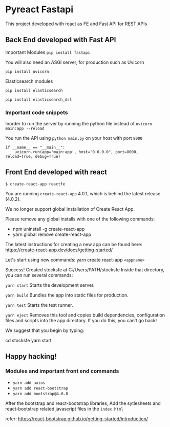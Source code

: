 # Pyreact Fastapi
This project developed with react as FE and Fast API for REST APIs

## Back End developed with Fast API
Important Modules
`pip install fastapi`

You will also need an ASGI server, for production such as Uvicorn

`pip install uvicorn`

Elasticsearch modules

`pip install elasticsearch`

`pip install elasticsearch_dsl`

### Important code snippets
Inorder to run the server by running the python file instead of `uvicorn main:app --reload`

You run the API using `python main.py` on your host with port `8000`
```
if __name__ == "__main__":
    uvicorn.run(app='main:app', host="0.0.0.0", port=8000, reload=True, debug=True)
```
## Front End developed with react
`$ create-react-app reactfe`

You are running `create-react-app` 4.0.1, which is behind the latest release (4.0.2).

We no longer support global installation of Create React App.

Please remove any global installs with one of the following commands:
- npm uninstall -g create-react-app
- yarn global remove create-react-app

The latest instructions for creating a new app can be found here:
https://create-react-app.dev/docs/getting-started/

Let's start using new commands:
yarn create react-app `<appname>`

Success! Created stocksfe at C:/Users/PATH/stocksfe
Inside that directory, you can run several commands:

  `yarn start`
    Starts the development server.

  `yarn build`
    Bundles the app into static files for production.

  `yarn test`
    Starts the test runner.

  `yarn eject`
    Removes this tool and copies build dependencies, configuration files
    and scripts into the app directory. If you do this, you can’t go back!

We suggest that you begin by typing:

  cd stocksfe
  yarn start

Happy hacking!
---------------------------------------------------------------------------------
### Modules and important front end commands
- `yarn add axios`
- `yarn add react-bootstrap`
- `yarn add bootstrap@4.6.0`

After the bootstrap and react-bootstrap libraries, Add the sytlesheets and react-bootstrap related javascript files in the `index.html` 

refer: https://react-bootstrap.github.io/getting-started/introduction/